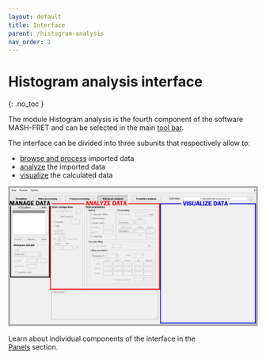 ```yaml
---
layout: default
title: Interface
parent: /histogram-analysis
nav_order: 1
---
```


# Histogram analysis interface
{: .no_toc }

The module Histogram analysis is the fourth component of the software MASH-FRET and can be selected in the main 
[tool bar](../../Getting_started.html#interface).

The interface can be divided into three subunits that respectively allow to:
* <u>browse and process</u> imported data
* <u>analyze</u> the imported data
* <u>visualize</u> the calculated data

<a href="../assets/images/gui/interface-histogram-analysis.png"><img src="../assets/images/gui/interface-histogram-analysis.png" /></a>

Learn about individual components of the interface in the  
[Panels](panels) section.

